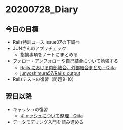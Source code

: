 # 20200728_Diary

## 今日の目標

- Rails特訓コース Issue07の下調べ
- JUNさんのアプリチェック
  - 指摘事項をノートにまとめる
- フォロー・アンフォローや自己結合について勉強する
  - [Rails における内部結合、外部結合まとめ \- Qiita](https://qiita.com/yuyasat/items/c2ad37b5a24a58ee3d30)
  - [junyoshimura57/Rails\_output](https://github.com/junyoshimura57/Rails_output)
- Railsテストの復習（問題9-10）

## 翌日以降

- キャッシュの復習
  - [キャッシュについて整理 \- Qiita](https://qiita.com/anchoor/items/2dc6ab8347c940ea4648)  
- データモデリング入門を読み進める
